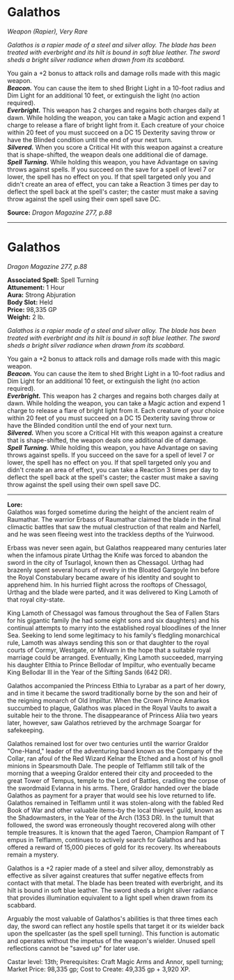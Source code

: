 # Galathos
*Weapon (Rapier), Very Rare*

*Galathos is a rapier made of a steel and silver alloy. The blade has been treated with everbright and its hilt is bound in soft blue leather. The sword sheds a bright silver radiance when drawn from its scabbard.*

You gain a +2 bonus to attack rolls and damage rolls made with this magic weapon.  
***Beacon.*** You can cause the item to shed Bright Light in a 10-foot radius and Dim Light for an additional 10 feet, or extinguish the light (no action required).  
***Everbright.*** This weapon has 2 charges and regains both charges daily at dawn. While holding the weapon, you can take a Magic action and expend 1 charge to release a flare of bright light from it. Each creature of your choice within 20 feet of you must succeed on a DC 15 Dexterity saving throw or have the Blinded condition until the end of your next turn.  
***Silvered.*** When you score a Critical Hit with this weapon against a creature that is shape-shifted, the weapon deals one additional die of damage.  
***Spell Turning.*** While holding this weapon, you have Advantage on saving throws against spells. If you succeed on the save for a spell of level 7 or lower, the spell has no effect on you. If that spell targeted only you and didn't create an area of effect, you can take a Reaction 3 times per day to deflect the spell back at the spell's caster; the caster must make a saving throw against the spell using their own spell save DC.



**Source:** *Dragon Magazine 277, p.88*




---
# Galathos
*Dragon Magazine 277, p.88*

**Associated Spell:** Spell Turning  
**Attunement:** 1 Hour  
**Aura:** Strong Abjuration  
**Body Slot:** Held  
**Price:** 98,335 GP  
**Weight:** 2 lb.

*Galathos is a rapier made of a steel and silver alloy. The blade has been treated with everbright and its hilt is bound in soft blue leather. The sword sheds a bright silver radiance when drawn from its scabbard.*

You gain a +2 bonus to attack rolls and damage rolls made with this magic weapon.  
***Beacon.*** You can cause the item to shed Bright Light in a 10-foot radius and Dim Light for an additional 10 feet, or extinguish the light (no action required).  
***Everbright.*** This weapon has 2 charges and regains both charges daily at dawn. While holding the weapon, you can take a Magic action and expend 1 charge to release a flare of bright light from it. Each creature of your choice within 20 feet of you must succeed on a DC 15 Dexterity saving throw or have the Blinded condition until the end of your next turn.  
***Silvered.*** When you score a Critical Hit with this weapon against a creature that is shape-shifted, the weapon deals one additional die of damage.  
***Spell Turning.*** While holding this weapon, you have Advantage on saving throws against spells. If you succeed on the save for a spell of level 7 or lower, the spell has no effect on you. If that spell targeted only you and didn't create an area of effect, you can take a Reaction 3 times per day to deflect the spell back at the spell's caster; the caster must make a saving throw against the spell using their own spell save DC.



---
**Lore:**  
Galathos was forged sometime during the height of the ancient realm of Raumathar. The warrior Erbass of Raumathar claimed the blade in the final climactic battles that saw the mutual clestruction of that realm and Narfell, and he was seen fleeing west into the trackless depths of the Yuirwood.  

Erbass was never seen again, but Galathos reappeared many centuries later when the infamous pirate Urthag the Knife was forced to abandon the sword in the city of Tsurlagol, known then as Chessagol. Urthag had brazenly spent several hours of revelry in the Bloated Gargoyle Inn before the Royal Constabulary became aware of his identity and sought to apprehend him. In his hurried flight across the rooftops of Chessagol, Urthag and the blade were parted, and it was delivered to King Lamoth of that royal city-state.

King Lamoth of Chessagol was famous throughout the Sea of Fallen Stars for his gigantic family (he had some eight sons and six daughters) and his continual attempts to marry into the established royal bloodlines of the Inner Sea. Seeking to lend some legitimacy to his family's fledgling monarchical rule, Lamoth was always sending this son or that daughter to the royal courts of Cormyr, Westgate, or Milvarn in the hope that a suitable royal marriage could be arranged. Eventually, King Lamoth succeeded, marrying his daughter Elthia to Prince Bellodar of lmpiltur, who eventually became King Bellodar Ill in the Year of the Sifting Sands (642 DR).  

Galathos accompanied the Princess Elthia to Lyrabar as a part of her dowry, and in time it became the sword traditionally borne by the son and heir of the reigning monarch of Old lmpiltur. When the Crown Prince Amarkos succumbed to plague, Galathos was placed in the Royal Vaults to await a suitable heir to the throne. The disappearance of Princess Aliia two years later, however, saw Galathos retrieved by the archmage Soargar for safekeeping.  

Galathos remained lost for over two centuries until the warrior Graldor "One-Hand," leader of the adventuring band known as the Company of the Collar, ran afoul of the Red Wizard Kelnar the Etched and a host of his gnoll minions in Spearsmouth Dale. The people of Telflamm still talk of the morning that a weeping Graldor entered their city and proceeded to the great Tower of Tempus, temple to the Lord of Battles, cradling the corpse of the swordmaid Evlanna in his arms. There, Graldor handed over the blade Galathos as payment for a prayer that would see his love returned to life. Galathos remained in Telflamm until it was stolen-along with the fabled Red Book of War and other valuable items-by the local thieves' guild, known as the Shadowmasters, in the Year of the Arch (1353 DR). In the tumult that followed, the sword was erroneously thought recovered along wilh other temple treasures. It is known that the aged Taeron, Champion Rampant of T empus in Telflamm, continues to actively search for Galathos and has offered a reward of 15,000 pieces of gold for its recovery. Its whereabouts remain a mystery.  

Galathos is a +2 rapier made of a steel and silver alloy, demonstrably as effective as silver against creatures that suffer negative effects from contact with that metal. The blade has been treated with everbright, and its hilt is bound in soft blue leather. The sword sheds a bright silver radiance that provides illumination equivalent to a light spell when drawn from its scabbard.  

Arguably the most valuable of Galathos's abilities is that three times each day, the sword can reflect any hostile spells that target it or its wielder back upon the spellcaster (as the spell spell turning). This function is automatic and operates without the impetus of the weapon's wielder. Unused spell reflections cannot be "saved up" for later use.

Castar level: 13th;
Prerequisites: Craft Magic Arms and Annor, spell turning;
Market Price: 98,335 gp;
Cost to Create: 49,335 gp + 3,920 XP.